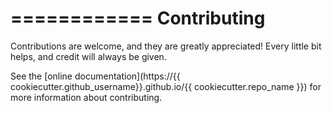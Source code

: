 ============
Contributing
============

Contributions are welcome, and they are greatly appreciated! Every
little bit helps, and credit will always be given.

See the [online documentation](https://{{ cookiecutter.github_username}}.github.io/{{ cookiecutter.repo_name }}) for more information about contributing.
